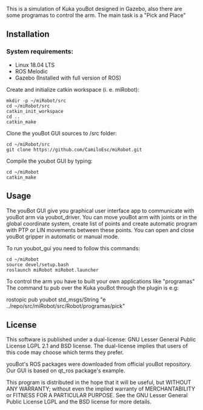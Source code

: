 This is a simulation of Kuka youBot designed in Gazebo, also there are some programas to control the arm.
The main task is a "Pick and Place"

Installation
------------

### System requirements: 
* Linux 18.04 LTS
* ROS Melodic
* Gazebo (Installed with full version of ROS)


Create and initialize catkin workspace (i. e. miRobot):

    mkdir -p ~/miRobot/src
    cd ~/miRobot/src
    catkin_init_workspace
    cd ..
    catkin_make

Clone the youBot GUI sources to /src folder:
    
    cd ~/miRobot/src
    git clone https://github.com/CamiloEsc/miRobot.git

Compile the youbot GUI by typing:

    cd ~/miRobot
    catkin_make

Usage
------------

The youBot GUI give you  graphical user interface app to communicate with youBot arm via youbot_driver. You can move youBot arm with joints or in the global coordinate system, create list of points and create automatic program with PTP or LIN movements between these points. You can open and close youBot gripper in automatic or manual mode.

To run youbot_gui you need to follow this commands:

    cd ~/miRobot
    source devel/setup.bash
    roslaunch miRobot miRobot.launcher

To control the arm you have to built your own applications like "programas" 
The command tu pub over the Kuka youBot through the plugin is e.g: 


rostopic pub youbot std_msgs/String "e ../repo/src/miRobot/src/Robot/programas/pick"


License
------------

This software is published under a dual-license: GNU Lesser General Public
License LGPL 2.1 and BSD license. The dual-license implies that users of this
code may choose which terms they prefer.

youBot's ROS packages were downloaded from official youBot repository.
Our GUI is based on qt_ros package's example.

This program is distributed in the hope that it will be useful, but WITHOUT ANY WARRANTY; without even the implied warranty of MERCHANTABILITY or FITNESS FOR A PARTICULAR PURPOSE. See the GNU Lesser General Public License LGPL and the BSD license for more details.
